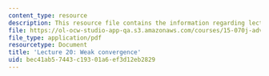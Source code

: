 ```yaml
---
content_type: resource
description: This resource file contains the information regarding lecture 20.
file: https://ol-ocw-studio-app-qa.s3.amazonaws.com/courses/15-070j-advanced-stochastic-processes-fall-2013/bec41ab57443c19301a6ef3d12eb2829_MIT15_070JF13_Lec20.pdf
file_type: application/pdf
resourcetype: Document
title: 'Lecture 20: Weak convergence'
uid: bec41ab5-7443-c193-01a6-ef3d12eb2829
---
```

